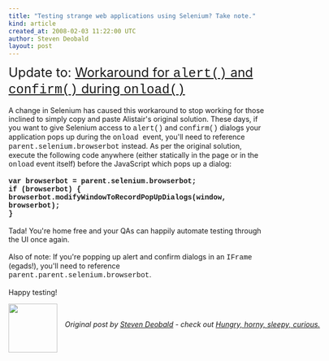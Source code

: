 ```yaml
---
title: "Testing strange web applications using Selenium? Take note."
kind: article
created_at: 2008-02-03 11:22:00 UTC
author: Steven Deobald
layout: post
---
```

<span style="font-size:180%;">Update to: <a href="http://www.mail-archive.com/selenium-users@lists.public.thoughtworks.org/msg00652.html">Workaround for <span style="font-family: courier new;">alert()</span> and <span style="font-family: courier new;">confirm()</span> during <span style="font-family: courier new;">onload()</span></a></span><br /><br />A change in Selenium has caused this workaround to stop working for those inclined to simply copy and paste Alistair's original solution. These days, if you want to give Selenium access to <span style="font-family: courier new;">alert()</span> and <span style="font-family: courier new;">confirm()</span> dialogs your application pops up during the <span style="font-family: courier new;">onload </span>event, you'll need to reference <span style="font-family: courier new;">parent.selenium.browserbot</span> instead. As per the original solution, execute the following code anywhere (either statically in the page or in the <span style="font-family: courier new;">onload</span> event itself) before the JavaScript which pops up a dialog:<br /><br /><span style="font-family: courier new; font-weight: bold;">var browserbot = parent.selenium.browserbot;</span><br /><span style="font-family: courier new; font-weight: bold;"> if (browserbot) {</span><br /><span style="font-family: courier new; font-weight: bold;">    browserbot.modifyWindowToRecordPopUpDialogs(window, browserbot);</span><br /><span style="font-family: courier new; font-weight: bold;"> }</span><br /><br />Tada! You're home free and your QAs can happily automate testing through the UI once again.<br /><br />Also of note: If you're popping up alert and confirm dialogs in an <span style="font-family: courier new;">IFrame </span>(egads!), you'll need to reference <span style="font-family: courier new;">parent.parent.selenium.browserbot</span>.<br /><br />Happy testing!
<div class="author">
  <img src="http://nilenso.com/images/alumni/steven.webp" style="width: 96px; height: 96;">
  <span style="position: absolute; padding: 32px 15px;">
    <i>Original post by <a href="http://twitter.com/deobald">Steven Deobald</a> - check out <a href="http://blog.deobald.ca/">Hungry, horny, sleepy, curious.</a></i>
  </span>
</div>

